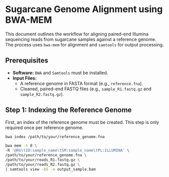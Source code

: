 # Sugarcane Genome Alignment using BWA-MEM

This document outlines the workflow for aligning paired-end Illumina sequencing reads from sugarcane samples against a reference genome. The process uses `bwa-mem` for alignment and `samtools` for output processing.

## Prerequisites

- **Software:** `BWA` and `Samtools` must be installed.
- **Input Files:**
    - A reference genome in FASTA format (e.g., `reference.fna`).
    - Cleaned, paired-end FASTQ files (e.g., `sample_R1.fastq.gz` and `sample_R2.fastq.gz`).

## Step 1: Indexing the Reference Genome

First, an index of the reference genome must be created. This step is only required once per reference genome.

```bash
bwa index /path/to/your/reference_genome.fna

bwa mem -t 8 \
-R '@RG\tID:sample_name\tSM:sample_name\tPL:ILLUMINA' \
/path/to/your/reference_genome.fna \
/path/to/your/reads_R1.fastq.gz \
/path/to/your/reads_R2.fastq.gz \
| samtools view -bS -o output_sample.bam

